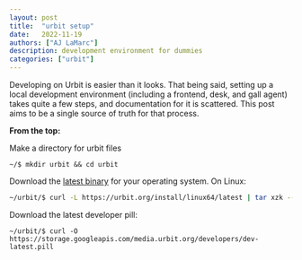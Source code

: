 ```yaml
---
layout: post
title:  "urbit setup"
date:   2022-11-19
authors: ["AJ LaMarc"]
description: development environment for dummies
categories: ["urbit"]
---
```


Developing on Urbit is easier than it looks.  That being said, setting up a local development environment (including a frontend, desk, and gall agent) takes quite a few steps, and documentation for it is scattered.  This post aims to be a single source of truth for that process.

**From the top:**

Make a directory for urbit files
```console
~/$ mkdir urbit && cd urbit
```
Download the [latest binary](https://urbit.org/getting-started/cli) for your operating system.  On Linux:
```bash
~/urbit/$ curl -L https://urbit.org/install/linux64/latest | tar xzk --strip=1 && ./urbit
```
Download the latest developer pill:
```shell
~/urbit/$ curl -O https://storage.googleapis.com/media.urbit.org/developers/dev-latest.pill
```

